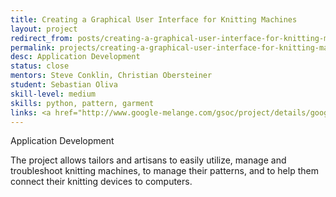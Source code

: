 ```yaml
---
title: Creating a Graphical User Interface for Knitting Machines
layout: project
redirect_from: posts/creating-a-graphical-user-interface-for-knitting-machines.html
permalink: projects/creating-a-graphical-user-interface-for-knitting-machines
desc: Application Development
status: close
mentors: Steve Conklin, Christian Obersteiner
student: Sebastian Oliva
skill-level: medium
skills: python, pattern, garment
links: <a href="http://www.google-melange.com/gsoc/project/details/google/gsoc2014/tian2992/5653164804014080">GSoC page</a>
---
```

Application Development

The project allows tailors and artisans to easily utilize, manage and troubleshoot knitting machines, to manage their patterns, and to help them connect their knitting devices to computers.

